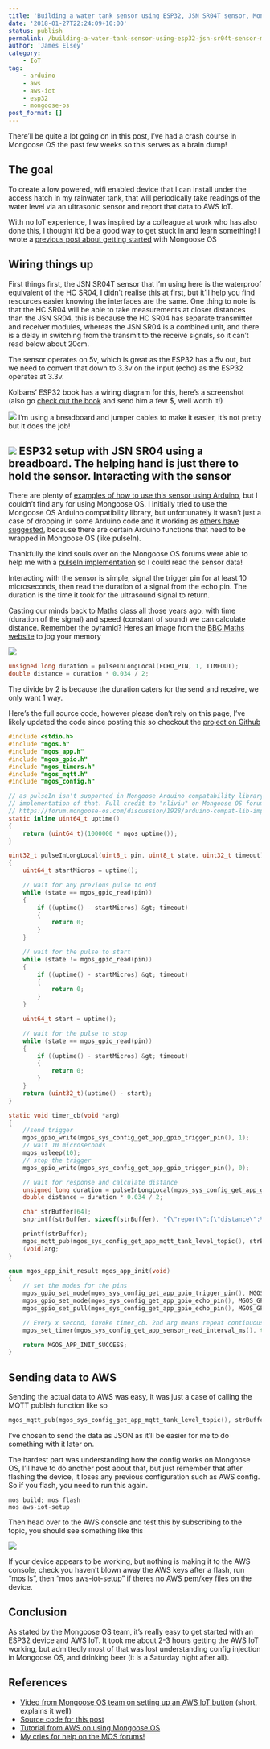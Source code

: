 ```yaml
---
title: 'Building a water tank sensor using ESP32, JSN SR04T sensor, Mongoose OS and AWS IoT'
date: '2018-01-27T22:24:09+10:00'
status: publish
permalink: /building-a-water-tank-sensor-using-esp32-jsn-sr04t-sensor-mongoose-os-and-aws-iot
author: 'James Elsey'
category:
    - IoT
tag:
    - arduino
    - aws
    - aws-iot
    - esp32
    - mongoose-os
post_format: []
---
```

There’ll be quite a lot going on in this post, I’ve had a crash course in Mongoose OS the past few weeks so this serves as a brain dump!

The goal
--------

To create a low powered, wifi enabled device that I can install under the access hatch in my rainwater tank, that will periodically take readings of the water level via an ultrasonic sensor and report that data to AWS IoT.

With no IoT experience, I was inspired by a colleague at work who has also done this, I thought it’d be a good way to get stuck in and learn something! I wrote a [previous post about getting started](/building-a-water-tank-sensor-using-esp32-jsn-sr04t-sensor-mongoose-os-and-aws-iot) with Mongoose OS

Wiring things up
----------------

First things first, the JSN SR04T sensor that I’m using here is the waterproof equivalent of the HC SR04, I didn’t realise this at first, but it’ll help you find resources easier knowing the interfaces are the same. One thing to note is that the HC SR04 will be able to take measurements at closer distances than the JSN SR04, this is because the HC SR04 has separate transmitter and receiver modules, whereas the JSN SR04 is a combined unit, and there is a delay in switching from the transmit to the receive signals, so it can’t read below about 20cm.

The sensor operates on 5v, which is great as the ESP32 has a 5v out, but we need to convert that down to 3.3v on the input (echo) as the ESP32 operates at 3.3v.

Kolbans’ ESP32 book has a wiring diagram for this, here’s a screenshot (also go [check out the book](https://leanpub.com/ESP8266_ESP32) and send him a few $, well worth it!)

![](/assets/post_images/2018/Screen-Shot-2018-01-09-at-11.10.05-am.png) I’m using a breadboard and jumper cables to make it easier, it’s not pretty but it does the job!

![](/assets/post_images/2018/wp-1517052616049.jpg) ESP32 setup with JSN SR04 using a breadboard. The helping hand is just there to hold the sensor. Interacting with the sensor
---------------------------

There are plenty of [examples of how to use this sensor using Arduino](http://howtomechatronics.com/tutorials/arduino/ultrasonic-sensor-hc-sr04/), but I couldn’t find any for using Mongoose OS. I initially tried to use the Mongoose OS Arduino compatibility library, but unfortunately it wasn’t just a case of dropping in some Arduino code and it working as [others have suggested](https://forum.mongoose-os.com/discussion/253/arduino-compatibility-is-awesome), because there are certain Arduino functions that need to be wrapped in Mongoose OS (like pulseIn).

Thankfully the kind souls over on the Mongoose OS forums were able to help me with a [pulseIn implementation](https://forum.mongoose-os.com/discussion/1928/arduino-compat-lib-implicit-declaration-of-function-pulsein) so I could read the sensor data!

Interacting with the sensor is simple, signal the trigger pin for at least 10 microseconds, then read the duration of a signal from the echo pin. The duration is the time it took for the ultrasound signal to return.

Casting our minds back to Maths class all those years ago, with time (duration of the signal) and speed (constant of sound) we can calculate distance. Remember the pyramid? Heres an image from the [BBC Maths website](http://www.bbc.co.uk/bitesize/standard/maths_i/numbers/dst/revision/1/) to jog your memory

![](/assets/post_images/2018/speed.gif)

```c
unsigned long duration = pulseInLongLocal(ECHO_PIN, 1, TIMEOUT);
double distance = duration * 0.034 / 2;
```

The divide by 2 is because the duration caters for the send and receive, we only want 1 way.

Here’s the full source code, however please don’t rely on this page, I’ve likely updated the code since posting this so checkout the [project on Github](https://github.com/jameselsey/mongoose-os-apps-tank-sensor)

```c
#include <stdio.h>
#include "mgos.h"
#include "mgos_app.h"
#include "mgos_gpio.h"
#include "mgos_timers.h"
#include "mgos_mqtt.h"
#include "mgos_config.h"

// as pulseIn isn't supported in Mongoose Arduino compatability library yet, here's a local
// implementation of that. Full credit to "nliviu" on Mongoose OS forums for that
// https://forum.mongoose-os.com/discussion/1928/arduino-compat-lib-implicit-declaration-of-function-pulsein#latest
static inline uint64_t uptime()
{
    return (uint64_t)(1000000 * mgos_uptime());
}

uint32_t pulseInLongLocal(uint8_t pin, uint8_t state, uint32_t timeout)
{
    uint64_t startMicros = uptime();

    // wait for any previous pulse to end
    while (state == mgos_gpio_read(pin))
    {
        if ((uptime() - startMicros) &gt; timeout)
        {
            return 0;
        }
    }

    // wait for the pulse to start
    while (state != mgos_gpio_read(pin))
    {
        if ((uptime() - startMicros) &gt; timeout)
        {
            return 0;
        }
    }

    uint64_t start = uptime();

    // wait for the pulse to stop
    while (state == mgos_gpio_read(pin))
    {
        if ((uptime() - startMicros) &gt; timeout)
        {
            return 0;
        }
    }
    return (uint32_t)(uptime() - start);
}

static void timer_cb(void *arg)
{
    //send trigger
    mgos_gpio_write(mgos_sys_config_get_app_gpio_trigger_pin(), 1);
    // wait 10 microseconds
    mgos_usleep(10);
    // stop the trigger
    mgos_gpio_write(mgos_sys_config_get_app_gpio_trigger_pin(), 0);

    // wait for response and calculate distance
    unsigned long duration = pulseInLongLocal(mgos_sys_config_get_app_gpio_echo_pin(), 1, mgos_sys_config_get_app_pulse_in_timeout_usecs());
    double distance = duration * 0.034 / 2;

    char strBuffer[64];
    snprintf(strBuffer, sizeof(strBuffer), "{\"report\":{\"distance\":%.2f}}\n", distance);

    printf(strBuffer);
    mgos_mqtt_pub(mgos_sys_config_get_app_mqtt_tank_level_topic(), strBuffer, strlen(strBuffer), 1, 0);
    (void)arg;
}

enum mgos_app_init_result mgos_app_init(void)
{
    // set the modes for the pins
    mgos_gpio_set_mode(mgos_sys_config_get_app_gpio_trigger_pin(), MGOS_GPIO_MODE_OUTPUT);
    mgos_gpio_set_mode(mgos_sys_config_get_app_gpio_echo_pin(), MGOS_GPIO_MODE_INPUT);
    mgos_gpio_set_pull(mgos_sys_config_get_app_gpio_echo_pin(), MGOS_GPIO_PULL_UP);

    // Every x second, invoke timer_cb. 2nd arg means repeat continuously
    mgos_set_timer(mgos_sys_config_get_app_sensor_read_interval_ms(), true, timer_cb, NULL);

    return MGOS_APP_INIT_SUCCESS;
}

```

Sending data to AWS
-------------------

Sending the actual data to AWS was easy, it was just a case of calling the MQTT publish function like so

```c
mgos_mqtt_pub(mgos_sys_config_get_app_mqtt_tank_level_topic(), strBuffer, strlen(strBuffer), 1, 0);
```

I’ve chosen to send the data as JSON as it’ll be easier for me to do something with it later on.

The hardest part was understanding how the config works on Mongoose OS, I’ll have to do another post about that, but just remember that after flashing the device, it loses any previous configuration such as AWS config. So if you flash, you need to run this again.

```
mos build; mos flash
mos aws-iot-setup
```

Then head over to the AWS console and test this by subscribing to the topic, you should see something like this

![](/assets/post_images/2018/Screen-Shot-2018-01-27-at-11.13.12-pm.png)

If your device appears to be working, but nothing is making it to the AWS console, check you haven’t blown away the AWS keys after a flash, run “mos ls”, then “mos aws-iot-setup” if theres no AWS pem/key files on the device.

Conclusion
----------

As stated by the Mongoose OS team, it’s really easy to get started with an ESP32 device and AWS IoT. It took me about 2-3 hours getting the AWS IoT working, but admittedly most of that was lost understanding config injection in Mongoose OS, and drinking beer (it is a Saturday night after all).

References
----------

- [Video from Mongoose OS team on setting up an AWS IoT button](https://www.youtube.com/watch?v=UGcL9y_Cung) (short, explains it well)
- [Source code for this post](https://github.com/jameselsey/mongoose-os-apps-tank-sensor)
- [Tutorial from AWS on using Mongoose OS](https://aws.amazon.com/blogs/apn/aws-iot-on-mongoose-os-part-1/)
- [My cries for help on the MOS forums!](https://forum.mongoose-os.com/discussion/1928/arduino-compat-lib-implicit-declaration-of-function-pulsein)
